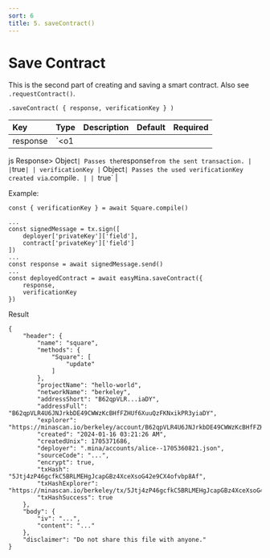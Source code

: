 ```yaml
---
sort: 6
title: 5. saveContract()
---
```



# Save Contract

This is the second part of creating and saving a smart contract. Also see `.requestContract()`.

```
.saveContract( { response, verificationKey } )
```

| Key | Type | Description | Default | Required |
| :-- | :-- | :-- | :-- | :-- |
| response | `<o1

js Response> Object` | Passes the `response` from the sent transaction. | | `true` |
| verificationKey | `<o1js verificationKey> Object` | Passes the used verificationKey created via `.compile`. | | `true` |

Example:

```
const { verificationKey } = await Square.compile()

...
const signedMessage = tx.sign([ 
    deployer['privateKey']['field'], 
    contract['privateKey']['field'] 
])
...
const response = await signedMessage.send()
...
const deployedContract = await easyMina.saveContract({ 
    response,
    verificationKey
})
```

Result
```
{
    "header": {
        "name": "square",
        "methods": {
            "Square": [
                "update"
            ]
        },
        "projectName": "hello-world",
        "networkName": "berkeley",
        "addressShort": "B62qpVLR...iaDY",
        "addressFull": "B62qpVLR4U6JNJrkbDE49CWWzKcBHfFZHUf6XuuQzFKNxikPR3yiaDY",
        "explorer": "https://minascan.io/berkeley/account/B62qpVLR4U6JNJrkbDE49CWWzKcBHfFZHUf6XuuQzFKNxikPR3yiaDY",
        "created": "2024-01-16 03:21:26 AM",
        "createdUnix": 1705371686,
        "deployer": ".mina/accounts/alice--1705360821.json",
        "sourceCode": "...",
        "encrypt": true,
        "txHash": "5Jtj4zP46gcfkC5BRLMEHgJcapGBz4XceXsoG42e9CX4ofvbp8Af",
        "txHashExplorer": "https://minascan.io/berkeley/tx/5Jtj4zP46gcfkC5BRLMEHgJcapGBz4XceXsoG42e9CX4ofvbp8Af",
        "txHashSuccess": true
    },
    "body": {
        "iv": "...",
        "content": "..."
    },
    "disclaimer": "Do not share this file with anyone."
}
```
